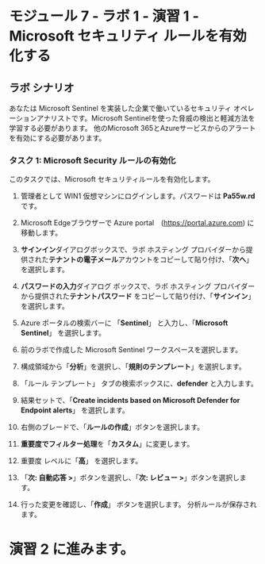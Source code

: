 # モジュール 7 - ラボ 1 - 演習 1 - Microsoft セキュリティ ルールを有効化する

## ラボ シナリオ

あなたは Microsoft Sentinel を実装した企業で働いているセキュリティ オペレーションアナリストです。Microsoft Sentinelを使った脅威の検出と軽減方法を学習する必要があります。  他のMicrosoft 365とAzureサービスからのアラートを有効にする必要があります。  

### タスク 1: Microsoft Security ルールの有効化

このタスクでは、Microsoft セキュリティルールを有効化します。

1. 管理者として WIN1 仮想マシンにログインします。パスワードは **Pa55w.rd** です。  

2. Microsoft Edgeブラウザーで Azure portal　(https://portal.azure.com) に移動します。

3. **サインイン**ダイアログボックスで、ラボ ホスティング プロバイダーから提供された**テナントの電子メール**アカウントをコピーして貼り付け、「**次へ**」を選択します。

4. **パスワードの入力**ダイアログ ボックスで、ラボ ホスティング プロバイダーから提供された**テナントパスワード** をコピーして貼り付け、「**サインイン**」を選択します。

5. Azure ポータルの検索バーに 「**Sentinel**」 と入力し、「**Microsoft Sentinel**」 を選択します。

6. 前のラボで作成した Microsoft Sentinel ワークスペースを選択します。

7. 構成領域から「**分析**」を選択し、「**規則のテンプレート**」を選択します。

8. 「ルール テンプレート」 タブの検索ボックスに、**defender** と入力します。

9. 結果セットで、「**Create incidents based on Microsoft Defender for Endpoint alerts**」 を選択します。 

10. 右側のブレードで、「**ルールの作成**」ボタンを選択します。

11. **重要度でフィルター処理**を「**カスタム**」に変更します。

12. 重要度 レベルに「**高**」 を選択します。

13. 「**次: 自動応答 >**」ボタンを選択し、「**次: レビュー >**」ボタンを選択します。

14. 行った変更を確認し、「**作成**」 ボタンを選択します。  分析ルールが保存されます。

# 演習 2 に進みます。
